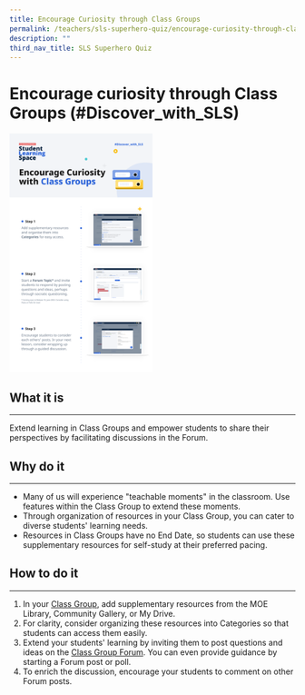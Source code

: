 ```yaml
---
title: Encourage Curiosity through Class Groups
permalink: /teachers/sls-superhero-quiz/encourage-curiosity-through-class-groups/
description: ""
third_nav_title: SLS Superhero Quiz
---
```

<h1 class="page-title">Encourage curiosity through Class Groups (#Discover_with_SLS)</h1>
<a target="_blank" href="/files/Marcomms/SLS%20Superhero%20Quiz/Assess%2001.pdf"><img style="width:50%" src="/images/2Teacher/Marcomms/SLS%20Superhero%20Quiz/Discover%2001.png"></a>
  <h2>What it is</h2>
  <hr>
  <p>Extend learning in Class Groups and empower students to share their perspectives by facilitating discussions in the Forum.</p>
  
  <h2>Why do it</h2>
  <hr>
  <ul>
    <li>Many of us will experience "teachable moments" in the classroom. Use features within the Class Group to extend these moments.</li>
    <li>Through organization of resources in your Class Group, you can cater to diverse students' learning needs.</li>
    <li>Resources in Class Groups have no End Date, so students can use these supplementary resources for self-study at their preferred pacing.</li>
  </ul>
  
  <h2>How to do it</h2>
  <hr>
  <ol>
    <li>In your <a target="_blank" href="/teacher-user-guide/organise/manage-class-group-resources/">Class Group</a>, add supplementary resources from the MOE Library, Community Gallery, or My Drive.</li>
    <li>For clarity, consider organizing these resources into Categories so that students can access them easily.</li>
    <li>Extend your students' learning by inviting them to post questions and ideas on the <a target="_blank" href="/teacher-user-guide/collaborate/about-the-forum/">Class Group Forum</a>. You can even provide guidance by starting a Forum post or poll.</li>
    <li>To enrich the discussion, encourage your students to comment on other Forum posts.</li>
  </ol>